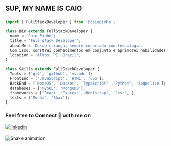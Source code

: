 
## SUP, MY NAME IS CAIO

###
```js
import { FullStackDeveloper } from '@caiopinho';

class Bio extends FullStackDeveloper {
  name = 'Caio Pinho';
  title = 'Full stack Developer';
  aboutMe = 'Desde criança, sempre conectado com tecnologia.
  Com isso, construí conhecimentos em conjunto e aprimorei habilidades práticas.';
  location = 'Altos, PI, Brazil';
}

class Skills extends FullStackDeveloper {
  Tools = ['git', 'github', 'vscode'];
  FrontEnd = ['JavaScript', 'HTML', 'CSS'];
  BackEnd = ['NodeJS', 'Docker', 'TypeScript' ,'Python', 'Sequelize'];
  databases = ['MySQL', 'MongoDB'];
  frameworks = ['React','Express','Bootstrap', 'Jest', ];
  tests = ['Mocha', 'Shai'];
}
```
###

<h3>Feel free to Connect 👥 with me on</h3>
<div>
<a href="https://linkedin.com/in/caiopinho" target="_blank">
<img src=https://img.shields.io/badge/linkedin-%231E77B5.svg?&style=for-the-badge&logo=linkedin&logoColor=white alt=linkedin style="margin-bottom: 5px;" />
</a>
</div>

 
  ![Snake animation](https://github.com/caiocrf/caiocrf/blob/output/github-contribution-grid-snake.svg)
  
 
